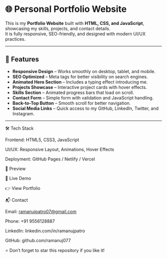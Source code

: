 # 🌐 Personal Portfolio Website

This is my **Portfolio Website** built with **HTML, CSS, and JavaScript**, showcasing my skills, projects, and contact details.  
It is fully responsive, SEO-friendly, and designed with modern UI/UX practices.

---

## 🚀 Features

- **Responsive Design** – Works smoothly on desktop, tablet, and mobile.  
- **SEO Optimized** – Meta tags for better visibility on search engines.  
- **Animated Hero Section** – Includes a typing effect introducing me.  
- **Projects Showcase** – Interactive project cards with hover effects.  
- **Skills Section** – Animated progress bars that load on scroll.  
- **Contact Form** – Simple form with validation and JavaScript handling.  
- **Back-to-Top Button** – Smooth scroll for better navigation.  
- **Social Media Links** – Quick access to my GitHub, LinkedIn, Twitter, and Instagram.  

---


🛠️ Tech Stack

Frontend: HTML5, CSS3, JavaScript

UI/UX: Responsive Layout, Animations, Hover Effects

Deployment: GitHub Pages / Netlify / Vercel

📸 Preview

🔗 Live Demo

👉 View Portfolio

📬 Contact

Email: ramanujpatro07@gmail.com

Phone: +91 9556128887

LinkedIn: linkedin.com/in/ramanujpatro

GitHub: github.com/ramanuj077

⭐ Don’t forget to star this repository if you like it!
